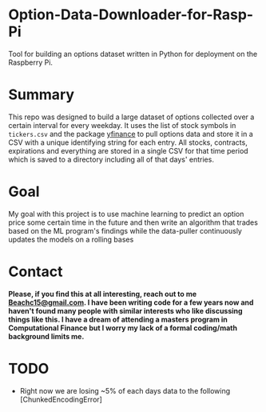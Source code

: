 # Option-Data-Downloader-for-Rasp-Pi
Tool for building an options dataset written in Python for deployment on the Raspberry Pi. 

# Summary
  This repo was designed to build a large dataset of options collected over a certain interval for every weekday. It uses the list of stock symbols in `tickers.csv` and 
  the package [yfinance](https://pypi.org/project/yfinance/) to pull options data and store it in a CSV with a unique identifying string for each entry. All stocks, contracts,
  expirations and everything are stored in a single CSV for that time period which is saved to a directory including all of that days' entries. 
  
# Goal
  My goal with this project is to use machine learning to predict an option price some certain time in the future and then write an algorithm that trades based on the 
  ML program's findings while the data-puller continuously updates the models on a rolling bases
  
# Contact
  **Please, if you find this at all interesting, reach out to me [Beachc15@gmail.com](beachc15@gmail.com). I have been writing code for a few years now and haven't found many
  people with similar interests who like discussing things like this. I have a dream of attending a masters program in Computational Finance but I worry my lack of a formal
  coding/math background limits me.**

# TODO
 - Right now we are losing ~5% of each days data to the following [ChunkedEncodingError]
